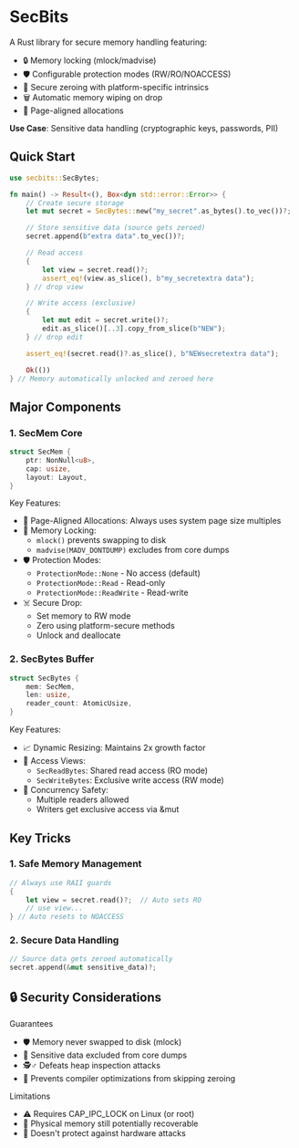 # SecBits

A Rust library for secure memory handling featuring:  
- 🔒 Memory locking (mlock/madvise)  
- 🛡️ Configurable protection modes (RW/RO/NOACCESS)  
- 🧼 Secure zeroing with platform-specific intrinsics  
- 🗑️ Automatic memory wiping on drop  
- 📏 Page-aligned allocations  

**Use Case**: Sensitive data handling (cryptographic keys, passwords, PII)

## Quick Start

```rust
use secbits::SecBytes;

fn main() -> Result<(), Box<dyn std::error::Error>> {
    // Create secure storage
    let mut secret = SecBytes::new("my_secret".as_bytes().to_vec())?;

    // Store sensitive data (source gets zeroed)
    secret.append(b"extra data".to_vec())?;

    // Read access
    {
        let view = secret.read()?;
        assert_eq!(view.as_slice(), b"my_secretextra data");
    } // drop view

    // Write access (exclusive)
    {
        let mut edit = secret.write()?;
        edit.as_slice()[..3].copy_from_slice(b"NEW");
    } // drop edit

    assert_eq!(secret.read()?.as_slice(), b"NEWsecretextra data");

    Ok(())
} // Memory automatically unlocked and zeroed here
```

## Major Components

### 1. SecMem Core

```rust
struct SecMem {
    ptr: NonNull<u8>,
    cap: usize,      
    layout: Layout,  
}
```

Key Features:

- 📐 Page-Aligned Allocations: Always uses system page size multiples
- 🔐 Memory Locking:
    - `mlock()` prevents swapping to disk
    - `madvise(MADV_DONTDUMP)` excludes from core dumps
- 🛡️ Protection Modes:
    - `ProtectionMode::None` - No access (default)
    - `ProtectionMode::Read` - Read-only
    - `ProtectionMode::ReadWrite` - Read-write
- ☠️ Secure Drop:
    - Set memory to RW mode
    - Zero using platform-secure methods
    - Unlock and deallocate


### 2. SecBytes Buffer

```rust
struct SecBytes {
    mem: SecMem,         
    len: usize,          
    reader_count: AtomicUsize,
}
```

Key Features:

- 📈 Dynamic Resizing: Maintains 2x growth factor
- 👀 Access Views:
    - `SecReadBytes`: Shared read access (RO mode)
    - `SecWriteBytes`: Exclusive write access (RW mode)
- 🧵 Concurrency Safety:
    - Multiple readers allowed
    - Writers get exclusive access via &mut


## Key Tricks

### 1. Safe Memory Management

```rust
// Always use RAII guards
{
    let view = secret.read()?;  // Auto sets RO
    // use view...
} // Auto resets to NOACCESS
```

### 2. Secure Data Handling

```rust
// Source data gets zeroed automatically
secret.append(&mut sensitive_data)?;
```

## 🔒 Security Considerations

Guarantees

- 🛡️ Memory never swapped to disk (mlock)
- 🚫 Sensitive data excluded from core dumps
- 🕵️♂️ Defeats heap inspection attacks
- 🧠 Prevents compiler optimizations from skipping zeroing

Limitations

-  ⚠️ Requires CAP_IPC_LOCK on Linux (or root)
-  💾 Physical memory still potentially recoverable
-  🔌 Doesn't protect against hardware attacks
